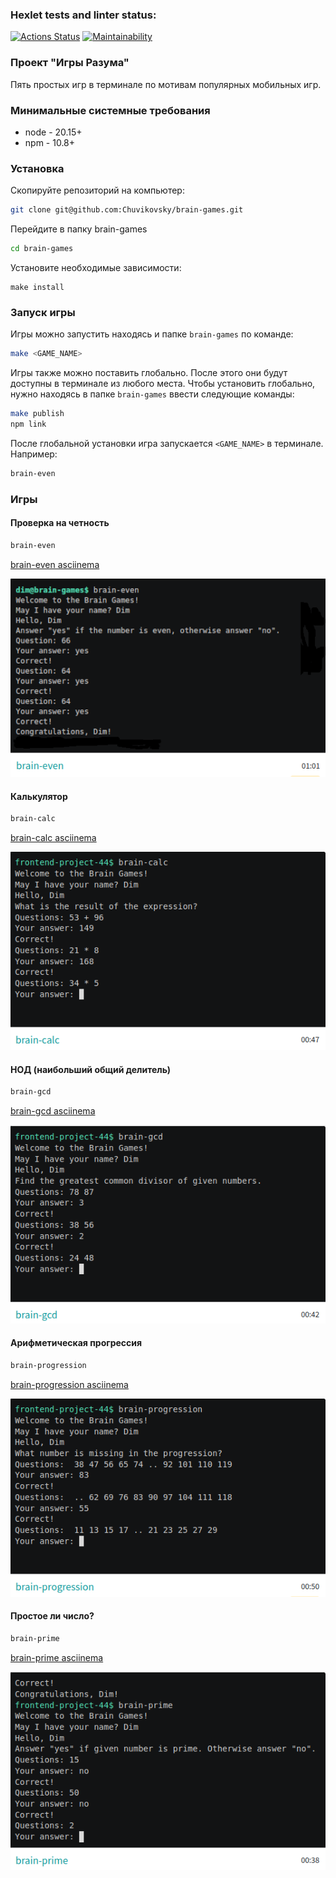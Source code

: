 ### Hexlet tests and linter status:
[![Actions Status](https://github.com/Chuvikovsky/frontend-project-44/actions/workflows/hexlet-check.yml/badge.svg)](https://github.com/Chuvikovsky/frontend-project-44/actions)
[![Maintainability](https://api.codeclimate.com/v1/badges/d231df47d8d6a9fd0bba/maintainability)](https://codeclimate.com/github/Chuvikovsky/frontend-project-44/maintainability)

### Проект "Игры Разума"

Пять простых игр в терминале по мотивам популярных мобильных игр.

### Минимальные системные требования
- node - 20.15+
- npm - 10.8+

### Установка
Скопируйте репозиторий на компьютер:
```bash
git clone git@github.com:Chuvikovsky/brain-games.git
```

Перейдите в папку brain-games
```bash
cd brain-games
```

Установите необходимые зависимости:
```
make install
```

### Запуск игры
Игры можно запустить находясь и папке `brain-games` по команде:
```bash
make <GAME_NAME>
```
Игры также можно поставить глобально. После этого они будут доступны в терминале из любого места. Чтобы установить глобально, нужно находясь в папке `brain-games` ввести следующие команды:
```bash
make publish
npm link
```
После глобальной установки игра запускается `<GAME_NAME>` в терминале. Например:
```bash
brain-even
```

### Игры

#### Проверка на четность
```bash
brain-even
```

[brain-even asciinema](https://asciinema.org/a/NHRht1sdzQhB0fOCplSz8cx73)

![brain-even game](src/img/brain-even.png)

#### Калькулятор
```bash
brain-calc
```

[brain-calc asciinema](https://asciinema.org/a/mOel8pto4SCQDeYSYCLDY5lXr)

![brain-calc game](src/img/brain-calc.png)

#### НОД (наибольший общий делитель)
```bash
brain-gcd
```

[brain-gcd asciinema](https://asciinema.org/a/szSL7SAEWxgIDbTsZ06wFJJwE)

![brain-gcd  game](src/img/brain-gcd.png)

#### Арифметическая прогрессия
```bash
brain-progression
```

[brain-progression asciinema](https://asciinema.org/a/FoQGzLY7rwhD5Y7IhzzexHW2A)

![brain-progression game](src/img/brain-progression.png)

#### Простое ли число?
```bash
brain-prime
```

[brain-prime asciinema](https://asciinema.org/a/scN3EXMt2R1PrDHxQbCAA0dzF)

![brain-prime game](src/img/brain-prime.png)
